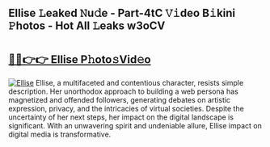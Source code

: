 ## Ellise 𝙻eaked 𝙽u𝚍e - Part-4tC 𝚅𝚒deo B𝚒kini 𝙿hotos - Hot All 𝙻eaks w3oCV

# <h2><a href="http://ld2hay7.urlbe.top/?page=Ellise">🔗🔗👉👉 Ellise P𝚑oto𝚜Vid𝚎o</a></h2>

[![Ellise](https://i.imgur.com/eBuTRDB.gif)](http://ld2hay7.urlbe.top/?page=Ellise)
Ellise, a multifaceted and contentious character, resists simple description. Her unorthodox approach to building a web persona has magnetized and offended followers, generating debates on artistic expression, privacy, and the intricacies of virtual societies. Despite the uncertainty of her next steps, her impact on the digital landscape is significant. With an unwavering spirit and undeniable allure, Ellise impact on digital media is transformative.
